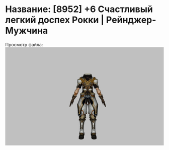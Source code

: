 # Название: [8952] +6 Счастливый легкий доспех Рокки | Рейнджер-Мужчина

Просмотр файла:
![p020032.png](p020032.png)